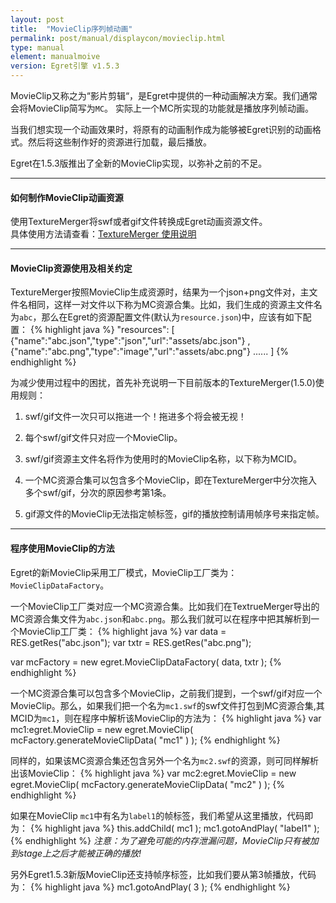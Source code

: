 ```yaml
---
layout: post
title:  "MovieClip序列帧动画"
permalink: post/manual/displaycon/movieclip.html
type: manual
element: manualmoive
version: Egret引擎 v1.5.3
---
```

       
       
MovieClip又称之为“影片剪辑“，是Egret中提供的一种动画解决方案。我们通常会将MovieClip简写为`MC`。
实际上一个MC所实现的功能就是播放序列帧动画。   

当我们想实现一个动画效果时，将原有的动画制作成为能够被Egret识别的动画格式。然后将这些制作好的资源进行加载，最后播放。

Egret在1.5.3版推出了全新的MovieClip实现，以弥补之前的不足。

---
#### 如何制作MovieClip动画资源

使用TextureMerger将swf或者gif文件转换成Egret动画资源文件。              
具体使用方法请查看：<a href="http://bbs.egret-labs.org/thread-918-1-1.html" target="_blank">TextureMerger 使用说明</a>

---
#### MovieClip资源使用及相关约定

TextureMerger按照MovieClip生成资源时，结果为一个json+png文件对，主文件名相同，这样一对文件以下称为MC资源合集。比如，我们生成的资源主文件名为`abc`，那么在Egret的资源配置文件(默认为`resource.json`)中，应该有如下配置：
{% highlight java %}
"resources":
	[
         {"name":"abc.json","type":"json","url":"assets/abc.json"}
        ,{"name":"abc.png","type":"image","url":"assets/abc.png"}
        ......
	]
{% endhighlight %}
      
为减少使用过程中的困扰，首先补充说明一下目前版本的TextureMerger(1.5.0)使用规则：                  
          
1. swf/gif文件一次只可以拖进一个！拖进多个将会被无视！               
          
2. 每个swf/gif文件只对应一个MovieClip。               
          
3. swf/gif资源主文件名将作为使用时的MovieClip名称，以下称为MCID。               
          
4. 一个MC资源合集可以包含多个MovieClip，即在TextureMerger中分次拖入多个swf/gif，分次的原因参考第1条。               
          
5. gif源文件的MovieClip无法指定帧标签，gif的播放控制请用帧序号来指定帧。


---
#### 程序使用MovieClip的方法

Egret的新MovieClip采用工厂模式，MovieClip工厂类为：`MovieClipDataFactory`。

一个MovieClip工厂类对应一个MC资源合集。比如我们在TextrueMerger导出的MC资源合集文件为`abc.json`和`abc.png`。那么我们就可以在程序中把其解析到一个MovieClip工厂类：
{% highlight java %}
var data = RES.getRes("abc.json");
var txtr = RES.getRes("abc.png");

var mcFactory = new egret.MovieClipDataFactory( data, txtr );
{% endhighlight %}

一个MC资源合集可以包含多个MovieClip，之前我们提到，一个swf/gif对应一个MovieClip。那么，如果我们把一个名为`mc1.swf`的swf文件打包到MC资源合集,其MCID为`mc1`，则在程序中解析该MovieClip的方法为：
{% highlight java %}
var mc1:egret.MovieClip = new egret.MovieClip( mcFactory.generateMovieClipData( "mc1" ) );
{% endhighlight %}
      
同样的，如果该MC资源合集还包含另外一个名为`mc2.swf`的资源，则可同样解析出该MovieClip：
{% highlight java %}
var mc2:egret.MovieClip = new egret.MovieClip( mcFactory.generateMovieClipData( "mc2" ) );
{% endhighlight %}
                 
如果在MovieClip `mc1`中有名为`label1`的帧标签，我们希望从这里播放，代码即为：
{% highlight java %}
this.addChild( mc1 );
mc1.gotoAndPlay( "label1" );
{% endhighlight %}
*注意：为了避免可能的内存泄漏问题，MovieClip只有被加到stage上之后才能被正确的播放!*
           
另外Egret1.5.3新版MovieClip还支持帧序标签，比如我们要从第3帧播放，代码为：
{% highlight java %}
mc1.gotoAndPlay( 3 );
{% endhighlight %}



